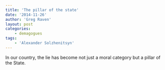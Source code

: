 ```yaml
---
title: 'The pillar of the state'
date: '2014-11-26'
author: 'Greg Raven'
layout: post
categories:
    - demagogues
tags:
    - 'Alexander Solzhenitsyn'
---
```


In our country, the lie has become not just a moral category but a pillar of the State.